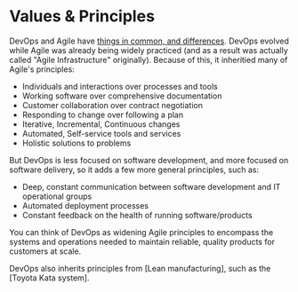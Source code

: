 # Values & Principles

DevOps and Agile have [things in common, and differences][2]. DevOps evolved while Agile was already being widely practiced (and as a result was actually called "Agile Infrastructure" originally). Because of this, it inheritied many of Agile's principles:

 * Individuals and interactions over processes and tools
 * Working software over comprehensive documentation
 * Customer collaboration over contract negotiation
 * Responding to change over following a plan
 * Iterative, Incremental, Continuous changes
 * Automated, Self-service tools and services
 * Holistic solutions to problems

But DevOps is less focused on software development, and more focused on software delivery, so it adds a few more general principles, such as:

 * Deep, constant communication between software development and IT operational groups
 * Automated deployment processes
 * Constant feedback on the health of running software/products

You can think of DevOps as widening Agile principles to encompass the systems and operations needed to maintain reliable, quality products for customers at scale.

DevOps also inherits principles from [Lean manufacturing], such as the [Toyota Kata system].


[1]: https://www.informationweek.com/devops/agile-vs-devops-10-ways-theyre-different/d/d-id/1326121
[2]: https://www.guru99.com/agile-vs-devops.html
